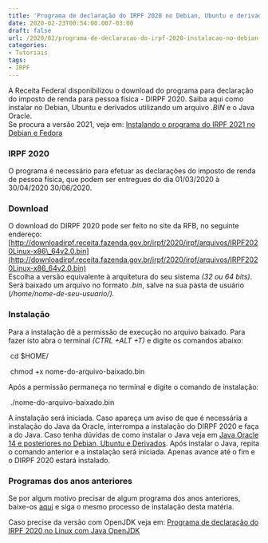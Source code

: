 ```yaml
---
title: 'Programa de declaração do IRPF 2020 no Debian, Ubuntu e derivados (Arquivo .bin + Java Oracle)'
date: 2020-02-23T00:54:00.007-03:00
draft: false
url: /2020/02/programa-de-declaracao-do-irpf-2020-instalacao-no-debian-e-derivados.html
categories:
- Tutoriais
tags: 
- IRPF
---
```


A Receita Federal disponibilizou o download do programa para declaração do imposto de renda para pessoa física - DIRPF 2020. Saiba aqui como instalar no Debian, Ubuntu e derivados utilizando um arquivo _.BIN_ e o Java Oracle.  
Se procura a versão 2021, veja em: [Instalando o programa do IRPF 2021 no Debian e Fedora](https://info.wsouza.com.br/2021/02/instalando-o-programa-do-irpf-no-debian-e-fedora.html)

  
  
  
  

### IRPF 2020

  
O programa é necessário para efetuar as declarações do imposto de renda de pessoa física, que podem ser entregues do dia 01/03/2020 à 30/04/2020 30/06/2020.  
  

### Download

  
O download do DIRPF 2020 pode ser feito no site da RFB, no seguinte endereço: [http://downloadirpf.receita.fazenda.gov.br/irpf/2020/irpf/arquivos/IRPF2020Linux-x86\_64v2.0.bin](http://downloadirpf.receita.fazenda.gov.br/irpf/2020/irpf/arquivos/IRPF2020Linux-x86_64v2.0.bin)  
Escolha a versão equivalente à arquitetura do seu sistema _(32 ou 64 bits)_. Será baixado um arquivo no formato _.bin_, salve na sua pasta de usuário (_/home/nome-de-seu-usuario/)._  
  

### Instalação

  
Para a instalação dê a permissão de execução no arquivo baixado. Para fazer isto abra o terminal _(CTRL +ALT +T)_ e digite os comandos abaixo:  
  

  

  

 cd $HOME/

  

  

  

 chmod +x nome-do-arquivo-baixado.bin

  
Após a permissão permaneça no terminal e digite o comando de instalação:  
  

  

  

 ./nome-do-arquivo-baixado.bin

  
A instalação será iniciada. Caso apareça um aviso de que é necessária a instalação do Java da Oracle, interrompa a instalação do DIRPF 2020 e faça a do Java. Caso tenha dúvidas de como instalar o Java veja em [Java Oracle 14 e posteriores no Debian, Ubuntu e Derivados](https://info.wsouza.com.br/2020/03/java-oracle-14-e-posteriores-no-debian-ubuntu-e-derivados.html). Após instalar o Java, repita o comando anterior e a instalação será iniciada. Apenas avance até o fim e o DIRPF 2020 estará instalado.  
  

### Programas dos anos anteriores

  
Se por algum motivo precisar de algum programa dos anos anteriores, baixe-os [aqui](http://receita.economia.gov.br/orientacao/tributaria/declaracoes-e-demonstrativos/dirpf/entrega-da-declaracao-do-irpf/download-programas-dirpf) e siga o mesmo processo de instalação desta matéria.

  

Caso precise da versão com OpenJDK veja em: [Programa de declaração do IRPF 2020 no Linux com Java OpenJDK](https://info.wsouza.com.br/2020/03/programa-de-declaracao-do-irpf-2020-no-linux-com-java-openjdk.html)
